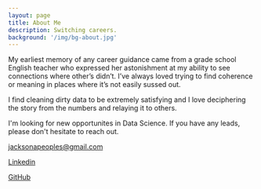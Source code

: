 ```yaml
---
layout: page
title: About Me
description: Switching careers.
background: '/img/bg-about.jpg'
---
```


My earliest memory of any career guidance came from a grade school English teacher who expressed her astonishment at my ability to see connections where other’s didn’t. I’ve always loved trying to find coherence or meaning in places where it’s not easily sussed out.

I find cleaning dirty data to be extremely satisfying and I love deciphering the story from the numbers and relaying it to others.

I'm looking for new opportunites in Data Science. If you have any leads, please don't hesitate to reach out.

<jacksonapeoples@gmail.com>

[Linkedin](https://www.linkedin.com/in/jacksonpeoples/)

[GitHub](https://github.com/jacksonpeoples)
